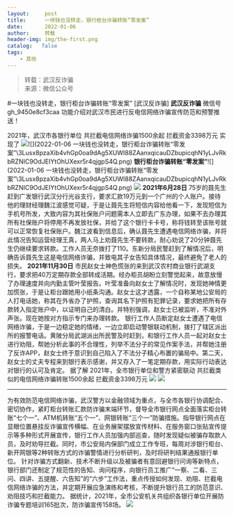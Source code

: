 ```yaml
---
layout:     post
title:      一块钱也没转走，银行柜台诈骗转账“零发案”
date:       2022-01-06
author:     转载
header-img: img/the-first.png
catalog:   false
tags:
    - 其他
---
```


<blockquote><p>转载：武汉反诈骗<br>
来源：微信公众号</p></blockquote>

#一块钱也没转走，银行柜台诈骗转账“零发案”
[武汉反诈骗]
**武汉反诈骗**
微信号gh_9450e8cf3caa
功能介绍对武汉市民进行反电信网络诈骗宣传防范和预警推送！

2021年，武汉市各银行单位
共拦截电信网络诈骗1500余起
拦截资金3398万元
实现了
![]({{site.baseurl}}/postimg/3Lusx8pzaXib4vhGp0oa9dAg5XUWI88ZAFFsjibXHueAK0EvZngVVdJ3L476h2jowmGLySnZuckq7r5OTwBMCIag.gif)![](2022-01-06
一块钱也没转走，银行柜台诈骗转账“零发案”\\3Lusx8pzaXib4vhGp0oa9dAg5XUWI88ZAanxqicauDZbupicqhN1yLJvRkbRZNIC9OdJEIYtOhUXexr5r4qjgpS4Q.png)
**银行柜台诈骗转账“零发案”**![](2022-01-06
一块钱也没转走，银行柜台诈骗转账“零发案”\\3Lusx8pzaXib4vhGp0oa9dAg5XUWI88ZAanxqicauDZbupicqhN1yLJvRkbRZNIC9OdJEIYtOhUXexr5r4qjgpS4Q.png)
![]({{site.baseurl}}/postimg/3Lusx8pzaXib4vhGp0oa9dAg5XUWI88ZAmgblKPneyEwmmATMZMLBsuibZ4sHyI5OpdibRqpROTsnIo94Kh0uKS7A.jpeg)
**2021年6月28日**
75岁的聂先生赶到广发银行武汉分行光谷支行，要求汇款19万元到一个广州的个人账户。接待他的理财经理魏江波感觉可疑，于是让聂先生将短信内容给他看一下，发现短信为手机号所发，大致内容为其社保账户问题需本人立即去广东办理，如果不去办理其所有社保账户将停用不再发放社保，并给了这个银行卡卡号，称将钱转至该账号就可以正常恢复社保账户。魏江波看到信息后，确认聂先生遭遇电信网络诈骗，并将此情况告知运营经理王真，两人马上劝聂先生不要转款，耐心劝说了20分钟聂先生仍继续要求转款。工作人员无奈拨打了110。东新分局民警赶到了解情况后，明确告诉聂先生这是电信网络诈骗，并致电其子女告知具体情况，最终避免了老人的损失。
**2021年11月30日**
市民赵女士神色慌张的来到武汉农村商业银行武湖支行，要求把40万定期存款全部转成活期。经办柜员胡盼立刻警觉起来，故意放慢了办理速度并向内勤主管叶莹报告。叶莹准备向赵女士了解情况时，发现她神情更加慌张，于是让柜台跟她用小纸条沟通。赵女士这才透露，一个自称某地公安局的人打电话她，称其在外省办了护照，查询其名下护照有犯罪记录，要求她把所有存款转入指定账户中，以证明自己的清白。并特别强调，赵女士已被监听，不准对外声张。现在她按对方指示专门来办理转款。
银行工作人员断定赵女士遭遇了电信网络诈骗，于是一边稳定她的情绪，一边立即启动警银联动机制，拨打了辖区派出所的报警电话。黄陂分局武湖派出所民警及时赶到，和银行工作人员一起对赵女士进行劝阻，帮她分析此事的不合理性，列举不法分子的常见作案手法，并帮她注册了反诈APP，赵女士终于意识到自己陷入了不法分子精心布置的骗局中。第二天，赵女士的丈夫专程来到银行表示感谢，并又存入了一笔定期存款，用实际行动表达对银行的认可及肯定。
据了解
2021年，全市银行单位和警方紧密联动
共拦截类似的电信网络诈骗转账1500余起
拦截资金3398万元
![]({{site.baseurl}}/postimg/3Lusx8pzaXib4vhGp0oa9dAg5XUWI88ZAywj90Mcy9bzbEtZVFxIz1G68HpbwRGvmTNkE2JicUqibT7SU84THMFTQ.jpeg)
![]({{site.baseurl}}/postimg/3Lusx8pzaXib4vhGp0oa9dAg5XUWI88ZAPOClUl1haQdNKj085mfcJyDjEHhlwPRicFLw78kyNqVJ8LEnlJM0k7A.jpeg)
****
为有效防范电信网络诈骗，武汉警方以金融领域为重点，与全市各银行协调配合、密切协作，紧盯柜台转账汇款防诈骗末端环节，督导全市银行网点全面落实柜台转账“七个一”、ATM机转账“五个一”、网银转账“三个一”防骗措施。指导银行网点在显眼位置悬挂反诈骗宣传横幅、在业务展架摆放宣传材料、在服务窗口张贴宣传提示等多种形式开展宣传，银行工作人员加强内部巡查，随时发现疑似被骗存取款人员，及时劝导拦截。同时，市公安局内保部门成立工作专班，每周对涉银行柜台、新开网银等2种转账方式的诈骗警情进行分析研判，及时将研判结果通报银行单位。
针对诈骗方式翻新、技术不断升级以及被骗者有意回避银行问询等新特点，银行部门还制定了规范性的告知、询问程序，向银行员工推广“一察、二看、三问、四讲、五提醒、六告知”的“六步”工作法，重点传授如何发现、劝阻、拦截电信网络诈骗的方法，并定期开展应急演练和考核，不断提升银行员工的防范意识、劝阻技巧和拦截能力。
据统计，2021年，全市公安机关共组织各银行单位开展防诈骗专题培训165批次，防诈骗宣传158场。
![]({{site.baseurl}}/postimg/8wBAcE4t1v7DS57wSZOuTfUKBicTu5nOm3NxTicSOCG8okcSPrP6FJNDUOLUvatic6wGjnrrRaHqJeuZALnSdUzqQ.jpeg)
